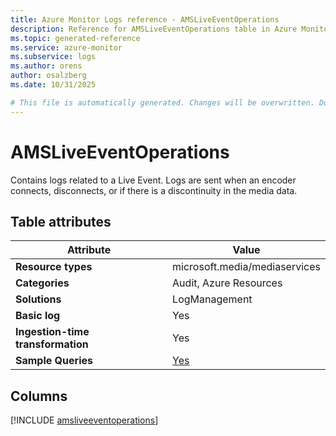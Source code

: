 ```yaml
---
title: Azure Monitor Logs reference - AMSLiveEventOperations
description: Reference for AMSLiveEventOperations table in Azure Monitor Logs.
ms.topic: generated-reference
ms.service: azure-monitor
ms.subservice: logs
ms.author: orens
author: osalzberg
ms.date: 10/31/2025

# This file is automatically generated. Changes will be overwritten. Do not change this file directly.
---
```


# AMSLiveEventOperations

Contains logs related to a Live Event. Logs are sent when an encoder connects, disconnects, or if there is a discontinuity in the media data.


## Table attributes

|Attribute|Value|
|---|---|
|**Resource types**|microsoft.media/mediaservices|
|**Categories**|Audit, Azure Resources|
|**Solutions**| LogManagement|
|**Basic log**|Yes|
|**Ingestion-time transformation**|Yes|
|**Sample Queries**|[Yes](/azure/azure-monitor/reference/queries/amsliveeventoperations)|



## Columns
  
[!INCLUDE [amsliveeventoperations](~/reusable-content/ce-skilling/azure/includes/azure-monitor/reference/tables/amsliveeventoperations-include.md)]
